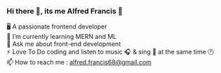 ### Hi there 👋, its me Alfred Francis 🤗

🖥️ A passionate frontend developer
<br>
👀 I’m currently learning MERN and ML
<br>
💬 Ask me about front-end development
<br>
⚡ Love To Do coding and listen to music 🎧 & sing 🎤 at the same time 🕐
<br>
📫 How to reach me :  alfred.francis68@gmail.com
<br>

